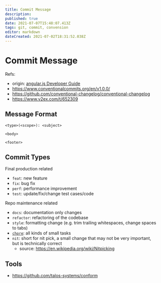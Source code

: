 ```yaml
---
title: Commit Message
description: 
published: true
date: 2021-07-07T15:48:07.413Z
tags: git, commit, convension
editor: markdown
dateCreated: 2021-07-02T18:31:52.038Z
---
```


# Commit Message

Refs:
- origin: [angular.js Developer Guide](https://github.com/angular/angular.js/blob/master/DEVELOPERS.md#commits)
- https://www.conventionalcommits.org/en/v1.0.0/
- https://github.com/conventional-changelog/conventional-changelog
- https://www.v2ex.com/t/652309

## Message Format

```
<type>(<scope>): <subject>

<body>

<footer>
```

## Commit Types

Final production related

- `feat`: new feature
- `fix`: bug fix
- `perf`: performance improvement
- `test`: update/fix/change test cases/code

Repo maintenance related

- `docs`: documentation only changes
- `refactor`: refactoring of the codebase
- `style`: formatting change (e.g. trim trailing whitespaces, change spaces to tabs)
- [`chore`](https://www.merriam-webster.com/dictionary/chore): all kinds of small tasks
- `nit`: short for nit pick, a small change that may not be very important, but is technically correct
	- source: https://en.wikipedia.org/wiki/Nitpicking

## Tools

- https://github.com/talos-systems/conform
